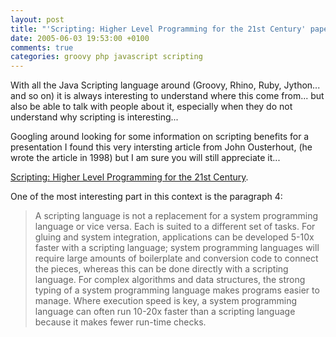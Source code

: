 ```yaml
---
layout: post
title: "'Scripting: Higher Level Programming for the 21st Century' paper from  John K. Ousterhout"
date: 2005-06-03 19:53:00 +0100
comments: true
categories: groovy php javascript scripting
---
```

With all the Java Scripting language around (Groovy, Rhino, Ruby, Jython... and so on) it is always interesting to understand where this come from... but also be able to talk with people about it, especially when they do not understand why scripting is interesting...

Googling around looking for some information on scripting benefits for a presentation I found this very intersting article from John Ousterhout, (he wrote the article in 1998) but I am sure you will still appreciate it...

[Scripting: Higher Level Programming for the 21st Century](http://home.pacbell.net/ouster/scripting.html).

One of the most interesting part in this context is the paragraph 4:
> A scripting language is not a replacement for a system programming language or vice versa. Each is suited to a different set of tasks. For gluing and system integration, applications can be developed 5-10x faster with a scripting language; system programming languages will require large amounts of boilerplate and conversion code to connect the pieces, whereas this can be done directly with a scripting language. For complex algorithms and data structures, the strong typing of a system programming language makes programs easier to manage. Where execution speed is key, a system programming language can often run 10-20x faster than a scripting language because it makes fewer run-time checks.
